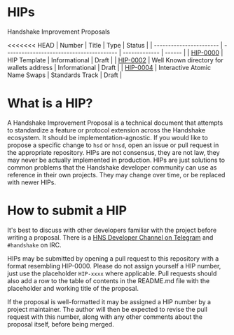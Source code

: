 # HIPs

Handshake Improvement Proposals

<<<<<<< HEAD
| Number                  | Title                                    | Type          | Status |
| ----------------------- | ---------------------------------------- | ------------- | ------ |
| [HIP-0000](HIP-0000.md) | HIP Template                             | Informational | Draft  |
| [HIP-0002](HIP-0002.md) | Well Known directory for wallets address | Informational | Draft  |
| [HIP-0004](HIP-0004.md) | Interactive Atomic Name Swaps                                       | Standards Track | Draft    |

# What is a HIP?

A Handshake Improvement Proposal is a technical document that attempts to standardize a feature
or protocol extension across the Handshake ecosystem. It should be implementation-agnostic. If
you would like to propose a specific change to `hsd` or `hnsd`, open an issue or pull request
in the appropriate repository. HIPs are not consensus, they are not law, they may never be
actually implemented in production. HIPs are just solutions to common problems that the Handshake
developer community can use as reference in their own projects. They may change over time,
or be replaced with newer HIPs.

# How to submit a HIP

It's best to discuss with other developers familiar with the project before writing a proposal.
There is a [HNS Developer Channel on Telegram](https://t.me/hns_tech) and `#handshake` on IRC.

HIPs may be submitted by opening a pull request to this repository with a format resembling HIP-0000.
Please do not assign yourself a HIP number, just use the placeholder `HIP-xxxx` where applicable.
Pull requests should also add a row to the table of contents in the README.md file with the placeholder
and working title of the proposal.

If the proposal is well-formatted it may be assigned a HIP number by a project maintainer. The
author will then be expected to revise the pull request with this number, along with any other
comments about the proposal itself, before being merged.
